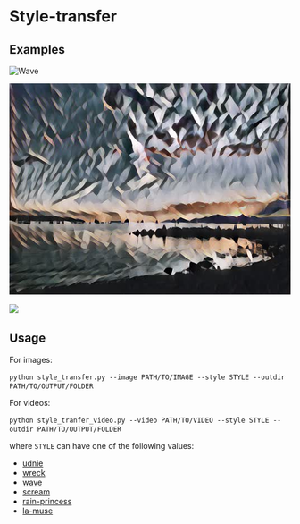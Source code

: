 # Style-transfer

## Examples
![Wave](examples/wave.gif)

![Udnie sunset](examples/udnie_sunset.jpg)

![](examples/sunsets.gif)

## Usage

For images:
```
python style_transfer.py --image PATH/TO/IMAGE --style STYLE --outdir PATH/TO/OUTPUT/FOLDER
```

For videos:
```
python style_tranfer_video.py --video PATH/TO/VIDEO --style STYLE --outdir PATH/TO/OUTPUT/FOLDER
```

where `STYLE` can have one of the following values:
- [udnie](https://upload.wikimedia.org/wikipedia/en/8/82/Francis_Picabia%2C_1913%2C_Udnie_%28Young_American_Girl%2C_The_Dance%29%2C_oil_on_canvas%2C_290_x_300_cm%2C_Mus%C3%A9e_National_d%E2%80%99Art_Moderne%2C_Centre_Georges_Pompidou%2C_Paris..jpg)
- [wreck](https://images.fineartamerica.com/images-medium-large-5/the-wreck-of-the-amsterdam-flemish-school.jpg)
- [wave](https://upload.wikimedia.org/wikipedia/commons/a/a5/Tsunami_by_hokusai_19th_century.jpg)
- [scream](https://www.1st-art-gallery.com/frame-preview/16889591.jpg?sku=Unframed&thumb=0&huge=0)
- [rain-princess](https://afremov.com/images/product/RAIN-PRINCESS.jpg)
- [la-muse](https://imgc.artprintimages.com/img/print/la-muse_u-l-ejv1k0.jpg?h=550&w=550)
